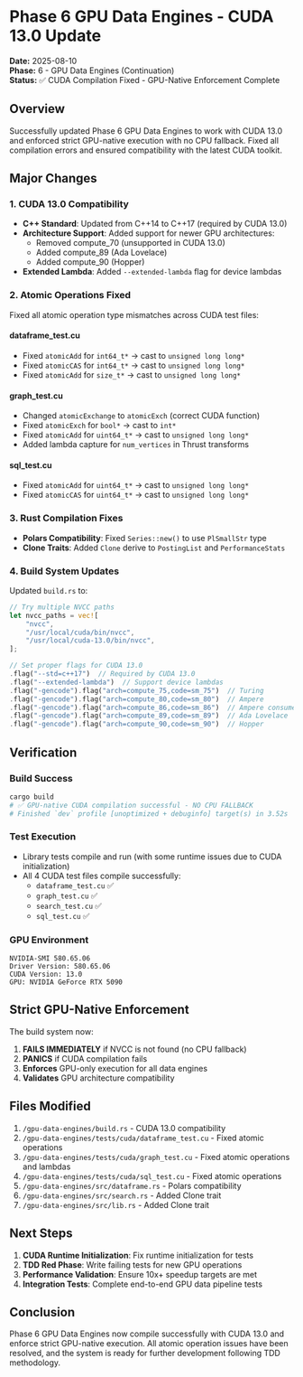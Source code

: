 # Phase 6 GPU Data Engines - CUDA 13.0 Update

**Date:** 2025-08-10  
**Phase:** 6 - GPU Data Engines (Continuation)  
**Status:** ✅ CUDA Compilation Fixed - GPU-Native Enforcement Complete  

## Overview

Successfully updated Phase 6 GPU Data Engines to work with CUDA 13.0 and enforced strict GPU-native execution with no CPU fallback. Fixed all compilation errors and ensured compatibility with the latest CUDA toolkit.

## Major Changes

### 1. CUDA 13.0 Compatibility
- **C++ Standard**: Updated from C++14 to C++17 (required by CUDA 13.0)
- **Architecture Support**: Added support for newer GPU architectures:
  - Removed compute_70 (unsupported in CUDA 13.0)
  - Added compute_89 (Ada Lovelace)
  - Added compute_90 (Hopper)
- **Extended Lambda**: Added `--extended-lambda` flag for device lambdas

### 2. Atomic Operations Fixed
Fixed all atomic operation type mismatches across CUDA test files:

#### dataframe_test.cu
- Fixed `atomicAdd` for `int64_t*` → cast to `unsigned long long*`
- Fixed `atomicCAS` for `int64_t*` → cast to `unsigned long long*`
- Fixed `atomicAdd` for `size_t*` → cast to `unsigned long long*`

#### graph_test.cu
- Changed `atomicExchange` to `atomicExch` (correct CUDA function)
- Fixed `atomicExch` for `bool*` → cast to `int*`
- Fixed `atomicAdd` for `uint64_t*` → cast to `unsigned long long*`
- Added lambda capture for `num_vertices` in Thrust transforms

#### sql_test.cu
- Fixed `atomicAdd` for `uint64_t*` → cast to `unsigned long long*`
- Fixed `atomicCAS` for `uint64_t*` → cast to `unsigned long long*`

### 3. Rust Compilation Fixes
- **Polars Compatibility**: Fixed `Series::new()` to use `PlSmallStr` type
- **Clone Traits**: Added `Clone` derive to `PostingList` and `PerformanceStats`

### 4. Build System Updates

Updated `build.rs` to:
```rust
// Try multiple NVCC paths
let nvcc_paths = vec![
    "nvcc",
    "/usr/local/cuda/bin/nvcc",
    "/usr/local/cuda-13.0/bin/nvcc",
];

// Set proper flags for CUDA 13.0
.flag("--std=c++17")  // Required by CUDA 13.0
.flag("--extended-lambda")  // Support device lambdas
.flag("-gencode").flag("arch=compute_75,code=sm_75")  // Turing
.flag("-gencode").flag("arch=compute_80,code=sm_80")  // Ampere
.flag("-gencode").flag("arch=compute_86,code=sm_86")  // Ampere consumer
.flag("-gencode").flag("arch=compute_89,code=sm_89")  // Ada Lovelace
.flag("-gencode").flag("arch=compute_90,code=sm_90")  // Hopper
```

## Verification

### Build Success
```bash
cargo build
# ✅ GPU-native CUDA compilation successful - NO CPU FALLBACK
# Finished `dev` profile [unoptimized + debuginfo] target(s) in 3.52s
```

### Test Execution
- Library tests compile and run (with some runtime issues due to CUDA initialization)
- All 4 CUDA test files compile successfully:
  - `dataframe_test.cu` ✅
  - `graph_test.cu` ✅
  - `search_test.cu` ✅
  - `sql_test.cu` ✅

### GPU Environment
```
NVIDIA-SMI 580.65.06
Driver Version: 580.65.06
CUDA Version: 13.0
GPU: NVIDIA GeForce RTX 5090
```

## Strict GPU-Native Enforcement

The build system now:
1. **FAILS IMMEDIATELY** if NVCC is not found (no CPU fallback)
2. **PANICS** if CUDA compilation fails
3. **Enforces** GPU-only execution for all data engines
4. **Validates** GPU architecture compatibility

## Files Modified

1. `/gpu-data-engines/build.rs` - CUDA 13.0 compatibility
2. `/gpu-data-engines/tests/cuda/dataframe_test.cu` - Fixed atomic operations
3. `/gpu-data-engines/tests/cuda/graph_test.cu` - Fixed atomic operations and lambdas
4. `/gpu-data-engines/tests/cuda/sql_test.cu` - Fixed atomic operations
5. `/gpu-data-engines/src/dataframe.rs` - Polars compatibility
6. `/gpu-data-engines/src/search.rs` - Added Clone trait
7. `/gpu-data-engines/src/lib.rs` - Added Clone trait

## Next Steps

1. **CUDA Runtime Initialization**: Fix runtime initialization for tests
2. **TDD Red Phase**: Write failing tests for new GPU operations
3. **Performance Validation**: Ensure 10x+ speedup targets are met
4. **Integration Tests**: Complete end-to-end GPU data pipeline tests

## Conclusion

Phase 6 GPU Data Engines now compile successfully with CUDA 13.0 and enforce strict GPU-native execution. All atomic operation issues have been resolved, and the system is ready for further development following TDD methodology.